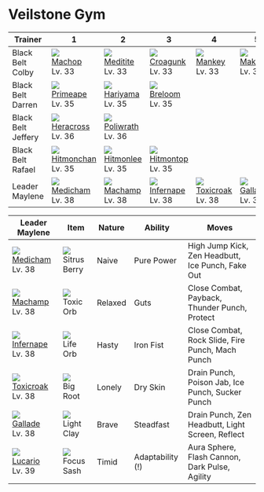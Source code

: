 # Veilstone Gym

Trainer            | 1                                    | 2                                    | 3                                    | 4                                    | 5                                    | 6                                    
---                | ---                                  | ---                                  | ---                                  | ---                                  | ---                                  | ---                                  
Black Belt Colby   | ![][066]<br> [Machop]<br> Lv. 33     | ![][307]<br> [Meditite]<br> Lv. 33   | ![][453]<br> [Croagunk]<br> Lv. 33   | ![][056]<br> [Mankey]<br> Lv. 33     | ![][296]<br> [Makuhita]<br> Lv. 33   
Black Belt Darren  | ![][057]<br> [Primeape]<br> Lv. 35   | ![][297]<br> [Hariyama]<br> Lv. 35   | ![][286]<br> [Breloom]<br> Lv. 35    
Black Belt Jeffery | ![][214]<br> [Heracross]<br> Lv. 36  | ![][062]<br> [Poliwrath]<br> Lv. 36  
Black Belt Rafael  | ![][107]<br> [Hitmonchan]<br> Lv. 35 | ![][106]<br> [Hitmonlee]<br> Lv. 35  | ![][237]<br> [Hitmontop]<br> Lv. 35  
Leader Maylene     | ![][308]<br> [Medicham]<br> Lv. 38   | ![][068]<br> [Machamp]<br> Lv. 38    | ![][392]<br> [Infernape]<br> Lv. 38  | ![][454]<br> [Toxicroak]<br> Lv. 38  | ![][475]<br> [Gallade]<br> Lv. 38    | ![][448]<br> [Lucario]<br> Lv. 39    

Leader Maylene                      | Item                               | Nature  | Ability          | Moves                                            
---                                 | ---                                | ---     | ---              | ---                                              
![][308]<br> [Medicham]<br> Lv. 38  | ![][sitrus-berry]<br> Sitrus Berry | Naive   | Pure Power       | High Jump Kick, Zen Headbutt, Ice Punch, Fake Out
![][068]<br> [Machamp]<br> Lv. 38   | ![][toxic-orb]<br> Toxic Orb       | Relaxed | Guts             | Close Combat, Payback, Thunder Punch, Protect    
![][392]<br> [Infernape]<br> Lv. 38 | ![][life-orb]<br> Life Orb         | Hasty   | Iron Fist        | Close Combat, Rock Slide, Fire Punch, Mach Punch 
![][454]<br> [Toxicroak]<br> Lv. 38 | ![][big-root]<br> Big Root         | Lonely  | Dry Skin         | Drain Punch, Poison Jab, Ice Punch, Sucker Punch 
![][475]<br> [Gallade]<br> Lv. 38   | ![][light-clay]<br> Light Clay     | Brave   | Steadfast        | Drain Punch, Zen Headbutt, Light Screen, Reflect 
![][448]<br> [Lucario]<br> Lv. 39   | ![][focus-sash]<br> Focus Sash     | Timid   | Adaptability (!) | Aura Sphere, Flash Cannon, Dark Pulse, Agility   



[Mankey]: ../../pokemon_changes/056/
[Primeape]: ../../pokemon_changes/057/
[Poliwrath]: ../../pokemon_changes/062/
[Machop]: ../../pokemon_changes/066/
[Machamp]: ../../pokemon_changes/068/
[Hitmonlee]: ../../pokemon_changes/106/
[Hitmonchan]: ../../pokemon_changes/107/
[Heracross]: ../../pokemon_changes/214/
[Hitmontop]: ../../pokemon_changes/237/
[Breloom]: ../../pokemon_changes/286/
[Makuhita]: ../../pokemon_changes/296/
[Hariyama]: ../../pokemon_changes/297/
[Meditite]: ../../pokemon_changes/307/
[Medicham]: ../../pokemon_changes/308/
[Infernape]: ../../pokemon_changes/392/
[Lucario]: ../../pokemon_changes/448/
[Croagunk]: ../../pokemon_changes/453/
[Toxicroak]: ../../pokemon_changes/454/
[Gallade]: ../../pokemon_changes/475/
[big-root]: ../img/items/big-root.png
[focus-sash]: ../img/items/focus-sash.png
[life-orb]: ../img/items/life-orb.png
[light-clay]: ../img/items/light-clay.png
[sitrus-berry]: ../img/items/sitrus-berry.png
[toxic-orb]: ../img/items/toxic-orb.png
[056]: ../img/pokemon/056.png
[057]: ../img/pokemon/057.png
[062]: ../img/pokemon/062.png
[066]: ../img/pokemon/066.png
[068]: ../img/pokemon/068.png
[106]: ../img/pokemon/106.png
[107]: ../img/pokemon/107.png
[214]: ../img/pokemon/214.png
[237]: ../img/pokemon/237.png
[286]: ../img/pokemon/286.png
[296]: ../img/pokemon/296.png
[297]: ../img/pokemon/297.png
[307]: ../img/pokemon/307.png
[308]: ../img/pokemon/308.png
[392]: ../img/pokemon/392.png
[448]: ../img/pokemon/448.png
[453]: ../img/pokemon/453.png
[454]: ../img/pokemon/454.png
[475]: ../img/pokemon/475.png


